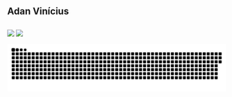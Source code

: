 ## Adan Vinícius


<div>


 
</div>

##

<div> 
  <a href="https://linkedin.com/in/adan-vinícius-21595020a" target="_blank"><img src="https://img.shields.io/badge/LinkedIn-0077B5?style=for-the-badge&logo=linkedin&logoColor=white" target="_blank"></a> 
 <a href="mailto:viniciusadan123@gmail.com" target="_blank"><img src="https://img.shields.io/badge/Gmail-D14836?style=for-the-badge&logo=gmail&logoColor=white" target="_blank"></a>
 
  ![Snake animation](https://github.com/ad4nv1/ad4nv1/blob/output/github-contribution-grid-snake.svg)
</div>
